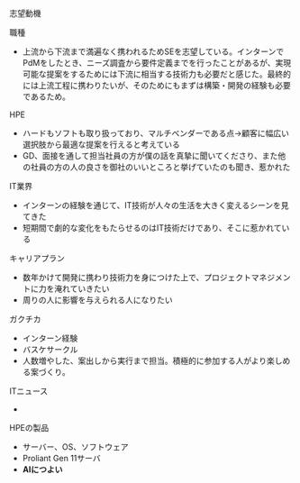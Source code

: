 志望動機

職種

- 上流から下流まで満遍なく携われるためSEを志望している。インターンでPdMをしたとき、ニーズ調査から要件定義までを行ったことがあるが、実現可能な提案をするためには下流に相当する技術力も必要だと感じた。最終的には上流工程に携わりたいが、そのためにもまずは構築・開発の経験も必要であるため。

HPE

- ハードもソフトも取り扱っており、マルチベンダーである点→顧客に幅広い選択肢から最適な提案を行えると考えている
- GD、面接を通して担当社員の方が僕の話を真摯に聞いてくださり、また他の社員の方の人の良さを御社のいいところと挙げていたのも聞き、惹かれた

IT業界

- インターンの経験を通じて、IT技術が人々の生活を大きく変えるシーンを見てきた
- 短期間で劇的な変化をもたらせるのはIT技術だけであり、そこに惹かれている

キャリアプラン

- 数年かけて開発に携わり技術力を身につけた上で、プロジェクトマネジメントに力を淹れていきたい
- 周りの人に影響を与えられる人になりたい

ガクチカ

- インターン経験
- バスケサークル
- 人数増やした、案出しから実行まで担当。積極的に参加する人がより楽しめる案づくり。

ITニュース

-   
    

  

HPEの製品

- サーバー、OS、ソフトウェア
- Proliant Gen 11サーバ
- **AIにつよい**